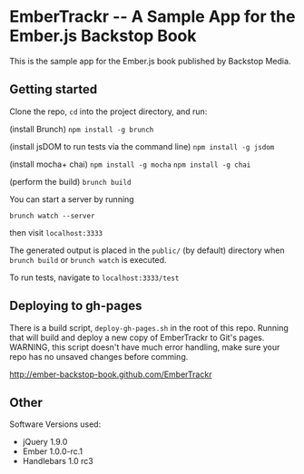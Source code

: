 # EmberTrackr -- A Sample App for the Ember.js Backstop Book
This is the sample app for the Ember.js book published by Backstop Media.

## Getting started

Clone the repo, `cd` into the project directory, and run:

(install Brunch)
`npm install -g brunch`

(install jsDOM to run tests via the command line)
`npm install -g jsdom`

(install mocha+ chai)
`npm install -g mocha`
`npm install -g chai`

(perform the build)
`brunch build`

You can start a server by running

    brunch watch --server

then visit `localhost:3333`

The generated output is placed in the `public/` (by default) directory when `brunch build` or `brunch watch` is executed.

To run tests, navigate to `localhost:3333/test`

## Deploying to gh-pages

There is a build script, `deploy-gh-pages.sh` in the root of this repo. Running that will build and deploy a new copy of EmberTrackr to Git's pages. WARNING, this script doesn't have much error handling, make sure your repo has no unsaved changes before comming.

http://ember-backstop-book.github.com/EmberTrackr

## Other
Software Versions used:

* jQuery 1.9.0
* Ember 1.0.0-rc.1
* Handlebars 1.0 rc3

